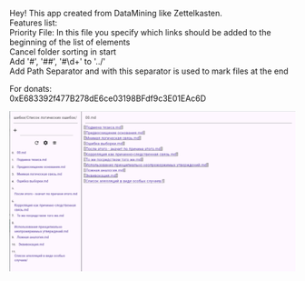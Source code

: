 Hey! This app created from DataMining like Zettelkasten.  
Features list:  
Priority File: In this file you specify which links should be added to the beginning of the list of elements  
Cancel folder sorting in start  
Add '#', '##', '#\d+' to '../'  
Add Path Separator and with this separator is used to mark files at the end  

For donats:  
0xE683392f477B278dE6ce03198BFdf9c3E01EAc6D  

![Russian screenshot reworking article wiki](./screenshots/db_logic_errors_ru.png)
